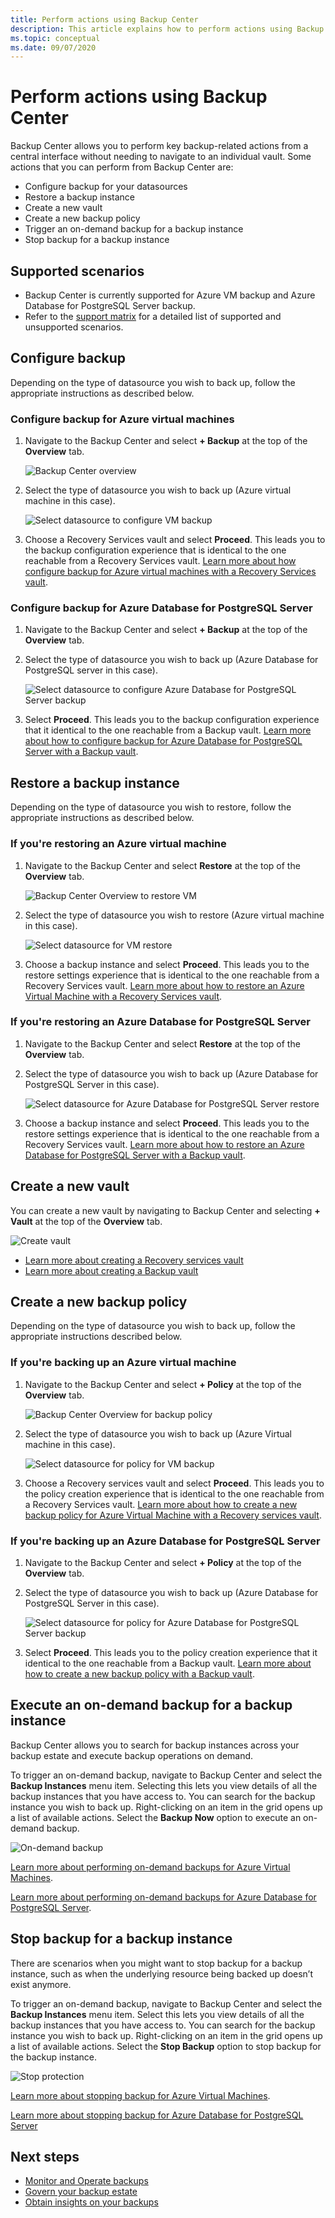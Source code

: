 ```yaml
---
title: Perform actions using Backup Center
description: This article explains how to perform actions using Backup Center
ms.topic: conceptual
ms.date: 09/07/2020
---
```

# Perform actions using Backup Center

Backup Center allows you to perform key backup-related actions from a central interface without needing to navigate to an individual vault. Some actions that you can perform from Backup Center are:

* Configure backup for your datasources
* Restore a backup instance
* Create a new vault
* Create a new backup policy
* Trigger an on-demand backup for a backup instance
* Stop backup for a backup instance

## Supported scenarios

* Backup Center is currently supported for Azure VM backup and Azure Database for PostgreSQL Server backup.
* Refer to the [support matrix](backup-center-support-matrix.md) for a detailed list of supported and unsupported scenarios.

## Configure backup

Depending on the type of datasource you wish to back up, follow the appropriate instructions as described below.

### Configure backup for Azure virtual machines

1. Navigate to the Backup Center and select **+ Backup** at the top of the **Overview** tab.

    ![Backup Center overview](./media/backup-center-actions/backup-center-overview-configure-backup.png)

2. Select the type of datasource you wish to back up (Azure virtual machine in this case).

    ![Select datasource to configure VM backup](./media/backup-center-actions/backup-select-datasource-vm.png)

3. Choose a Recovery Services vault and select **Proceed**. This leads you to the backup configuration experience that is identical to the one reachable from a Recovery Services vault. [Learn more about how configure backup for Azure virtual machines with a Recovery Services vault](tutorial-backup-vm-at-scale.md).

### Configure backup for Azure Database for PostgreSQL Server

1. Navigate to the Backup Center and select **+ Backup** at the top of the **Overview** tab.
2. Select the type of datasource you wish to back up (Azure Database for PostgreSQL server in this case).

    ![Select datasource to configure Azure Database for PostgreSQL Server backup](./media/backup-center-actions/backup-select-datasource-type-postgresql.png)

3. Select **Proceed**. This leads you to the backup configuration experience that it identical to the one reachable from a Backup vault. [Learn more about how to configure backup for Azure Database for PostgreSQL Server with a Backup vault](backup-azure-database-postgresql.md#configure-backup-on-azure-postgresql-databases).

## Restore a backup instance

Depending on the type of datasource you wish to restore, follow the appropriate instructions as described below.

### If you're restoring an Azure virtual machine

1. Navigate to the Backup Center and select **Restore** at the top of the **Overview** tab.

    ![Backup Center Overview to restore VM](./media/backup-center-actions/backup-center-overview-restore.png)

2. Select the type of datasource you wish to restore (Azure virtual machine in this case).

    ![Select datasource for VM restore](./media/backup-center-actions/restore-select-datasource-vm.png)

3. Choose a backup instance and select **Proceed**. This leads you to the restore settings experience that is identical to the one reachable from a Recovery Services vault. [Learn more about how to restore an Azure Virtual Machine with a Recovery Services vault](backup-azure-arm-restore-vms.md#before-you-start).

### If you're restoring an Azure Database for PostgreSQL Server

1. Navigate to the Backup Center and select **Restore** at the top of the **Overview** tab.
2. Select the type of datasource you wish to back up (Azure Database for PostgreSQL Server in this case).

    ![Select datasource for Azure Database for PostgreSQL Server restore](./media/backup-center-actions/restore-select-datasource-postgresql.png)

3. Choose a backup instance and select **Proceed**. This leads you to the restore settings experience that is identical to the one reachable from a Recovery Services vault. [Learn more about how to restore an Azure Database for PostgreSQL Server with a Backup vault](backup-azure-database-postgresql.md#restore).

## Create a new vault

You can create a new vault by navigating to Backup Center and selecting **+ Vault** at the top of the **Overview** tab.

![Create vault](./media/backup-center-actions/backup-center-create-vault.png)

* [Learn more about creating a Recovery services vault](backup-create-rs-vault.md)
* [Learn more about creating a Backup vault](backup-vault-overview.md)

## Create a new backup policy

Depending on the type of datasource you wish to back up, follow the appropriate instructions described below.

### If you're backing up an Azure virtual machine

1. Navigate to the Backup Center and select **+ Policy** at the top of the **Overview** tab.

    ![Backup Center Overview for backup policy](./media/backup-center-actions/backup-center-overview-policy.png)

2. Select the type of datasource you wish to back up (Azure Virtual machine in this case).

    ![Select datasource for policy for VM backup](./media/backup-center-actions/policy-select-datasource-vm.png)

3. Choose a Recovery services vault and select **Proceed**. This leads you to the policy creation experience that is identical to the one reachable from a Recovery Services vault. [Learn more about how to create a new backup policy for Azure Virtual Machine with a Recovery services vault](backup-azure-arm-vms-prepare.md#create-a-custom-policy).

### If you're backing up an Azure Database for PostgreSQL Server

1. Navigate to the Backup Center and select **+ Policy** at the top of the **Overview** tab.
2. Select the type of datasource you wish to back up (Azure Database for PostgreSQL Server in this case).

    ![Select datasource for policy for Azure Database for PostgreSQL Server backup](./media/backup-center-actions/policy-select-datasource-postgresql.png)

3. Select **Proceed**. This leads you to the policy creation experience that it identical to the one reachable from a Backup vault. [Learn more about how to create a new backup policy with a Backup vault](backup-azure-database-postgresql.md#create-backup-policy).

## Execute an on-demand backup for a backup instance

Backup Center allows you to search for backup instances across your backup estate and execute backup operations on demand.

To trigger an on-demand backup, navigate to Backup Center and select the **Backup Instances** menu item. Selecting this lets you view details of all the backup instances that you have access to. You can search for the backup instance you wish to back up. Right-clicking on an item in the grid opens up a list of available actions. Select the **Backup Now** option to execute an on-demand backup.

![On-demand backup](./media/backup-center-actions/backup-center-on-demand-backup.png)

[Learn more about performing on-demand backups for Azure Virtual Machines](backup-azure-manage-vms.md#run-an-on-demand-backup).

[Learn more about performing on-demand backups for Azure Database for PostgreSQL Server](backup-azure-database-postgresql.md#on-demand-backup).

## Stop backup for a backup instance

There are scenarios when you might want to stop backup for a backup instance, such as when the underlying resource being backed up doesn’t exist anymore.

To trigger an on-demand backup, navigate to Backup Center and select the **Backup Instances** menu item. Select this lets you view details of all the backup instances that you have access to. You can search for the backup instance you wish to back up. Right-clicking on an item in the grid opens up a list of available actions. Select the **Stop Backup** option to stop backup for the backup instance.

![Stop protection](./media/backup-center-actions/backup-center-stop-protection.png)

[Learn more about stopping backup for Azure Virtual Machines](backup-azure-manage-vms.md#stop-protecting-a-vm).

[Learn more about stopping backup for Azure Database for PostgreSQL Server](backup-azure-database-postgresql.md#stop-protection)

## Next steps

* [Monitor and Operate backups](backup-center-monitor-operate.md)
* [Govern your backup estate](backup-center-govern-environment.md)
* [Obtain insights on your backups](backup-center-obtain-insights.md)
